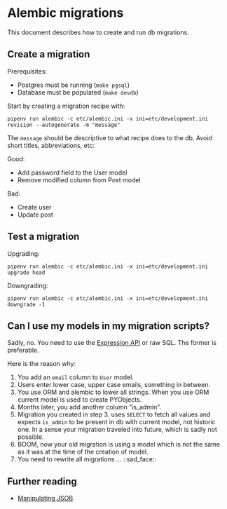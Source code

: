 # Alembic migrations

This document describes how to create and run db migrations.

## Create a migration

Prerequisites:

- Postgres must be running (`make pgsql`)
- Database must be populated (`make devdb`)

Start by creating a migration recipe with:

```shell
pipenv run alembic -c etc/alembic.ini -x ini=etc/development.ini revision --autogenerate -m "message"
```

The `message` should be descriptive to what recipe does to the db. Avoid short titles, abbreviations, etc:

Good:

- Add password field to the User model
- Remove modified column from Post model

Bad:

- Create user
- Update post


## Test a migration

Upgrading:

```shell
pipenv run alembic -c etc/alembic.ini -x ini=etc/development.ini upgrade head
```

Downgrading:

```shell
pipenv run alembic -c etc/alembic.ini -x ini=etc/development.ini downgrade -1
```

## Can I use my models in my migration scripts?

Sadly, no. You need to use the [Expression API](https://docs.sqlalchemy.org/en/13/core/expression_api.html) or raw SQL. The former is preferable.

Here is the reason why:

1. You add an `email` column to `User` model.
2. Users enter lower case, upper case emails, something in between.
3. You use ORM and alembic to lower all strings. When you use ORM current model is used to create PYObjects.
4. Months later, you add another column "is_admin".
5. Migration you created in step 3. uses `SELECT` to fetch all values and expects `is_admin` to be present in db with current model, not historic one. In a sense your migration traveled into future, which is sadly not possible.
6. BOOM, now your old migration is using a model which is not the same as it was at the time of the creation of model.
7. You need to rewrite all migrations ... ::sad_face::

## Further reading

- [Manipulating JSOB](https://haselt.com/working-with-postgresql-jsonb/)
